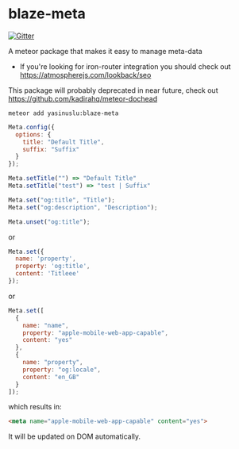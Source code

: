 blaze-meta
==========

[![Gitter](https://badges.gitter.im/Join%20Chat.svg)](https://gitter.im/yasinuslu/blaze-meta?utm_source=badge&utm_medium=badge&utm_campaign=pr-badge&utm_content=badge)

A meteor package that makes it easy to manage meta-data

- If you're looking for iron-router integration you should check out https://atmospherejs.com/lookback/seo

This package will probably deprecated in near future, check out https://github.com/kadirahq/meteor-dochead

```
meteor add yasinuslu:blaze-meta
```

```js
Meta.config({
  options: {
    title: "Default Title",
    suffix: "Suffix"
  }
});

Meta.setTitle("") => "Default Title"
Meta.setTitle("test") => "test | Suffix"

Meta.set("og:title", "Title");
Meta.set("og:description", "Description");

Meta.unset("og:title");
```

or

```js
Meta.set({
  name: 'property',
  property: 'og:title',
  content: 'Titleee'
});
```

or

```js
Meta.set([
  {
    name: "name",
    property: "apple-mobile-web-app-capable",
    content: "yes"
  },
  {
    name: "property",
    property: "og:locale",
    content: "en_GB"
  }
]);
```

which results in:

```html
<meta name="apple-mobile-web-app-capable" content="yes">
```

It will be updated on DOM automatically.
